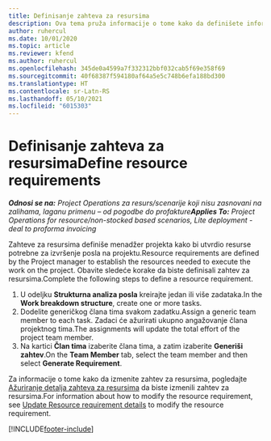 ```yaml
---
title: Definisanje zahteva za resursima
description: Ova tema pruža informacije o tome kako da definišete informacije zahteva za resursima.
author: ruhercul
ms.date: 10/01/2020
ms.topic: article
ms.reviewer: kfend
ms.author: ruhercul
ms.openlocfilehash: 345de0a4599a7f332312bbf032cab5f69e358f69
ms.sourcegitcommit: 40f68387f594180af64a5e5c748b6efa188bd300
ms.translationtype: HT
ms.contentlocale: sr-Latn-RS
ms.lasthandoff: 05/10/2021
ms.locfileid: "6015303"
---
```

# <a name="define-resource-requirements"></a><span data-ttu-id="0c3b0-103">Definisanje zahteva za resursima</span><span class="sxs-lookup"><span data-stu-id="0c3b0-103">Define resource requirements</span></span>

<span data-ttu-id="0c3b0-104">_**Odnosi se na:** Project Operations za resurs/scenarije koji nisu zasnovani na zalihama, laganu primenu – od pogodbe do profakture_</span><span class="sxs-lookup"><span data-stu-id="0c3b0-104">_**Applies To:** Project Operations for resource/non-stocked based scenarios, Lite deployment - deal to proforma invoicing_</span></span>

<span data-ttu-id="0c3b0-105">Zahteve za resursima definiše menadžer projekta kako bi utvrdio resurse potrebne za izvršenje posla na projektu.</span><span class="sxs-lookup"><span data-stu-id="0c3b0-105">Resource requirements are defined by the Project manager to establish the resources needed to execute the work on the project.</span></span> <span data-ttu-id="0c3b0-106">Obavite sledeće korake da biste definisali zahtev za resursima.</span><span class="sxs-lookup"><span data-stu-id="0c3b0-106">Complete the following steps to define a resource requirement.</span></span>

1.  <span data-ttu-id="0c3b0-107">U odeljku **Strukturna analiza posla** kreirajte jedan ili više zadataka.</span><span class="sxs-lookup"><span data-stu-id="0c3b0-107">In the **Work breakdown structure**, create one or more tasks.</span></span>
2.  <span data-ttu-id="0c3b0-108">Dodelite generičkog člana tima svakom zadatku.</span><span class="sxs-lookup"><span data-stu-id="0c3b0-108">Assign a generic team member to each task.</span></span> <span data-ttu-id="0c3b0-109">Zadaci će ažurirati ukupno angažovanje člana projektnog tima.</span><span class="sxs-lookup"><span data-stu-id="0c3b0-109">The assignments will update the total effort of the project team member.</span></span>
3.  <span data-ttu-id="0c3b0-110">Na kartici **Član tima** izaberite člana tima, a zatim izaberite **Generiši zahtev**.</span><span class="sxs-lookup"><span data-stu-id="0c3b0-110">On the **Team Member** tab, select the team member and then select **Generate Requirement**.</span></span>

<span data-ttu-id="0c3b0-111">Za informacije o tome kako da izmenite zahtev za resursima, pogledajte [Ažuriranje detalja zahteva za resursima](define-resource-requirements.md) da biste izmenili zahtev za resursima.</span><span class="sxs-lookup"><span data-stu-id="0c3b0-111">For information about how to modify the resource requirement, see [Update Resource requirement details](define-resource-requirements.md) to modify the resource requirement.</span></span>

[!INCLUDE[footer-include](../includes/footer-banner.md)]